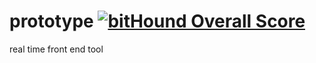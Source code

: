 # prototype [![bitHound Overall Score](https://www.bithound.io/github/craigiswayne/prototype/badges/score.svg)](https://www.bithound.io/github/craigiswayne/prototype)
real time front end tool